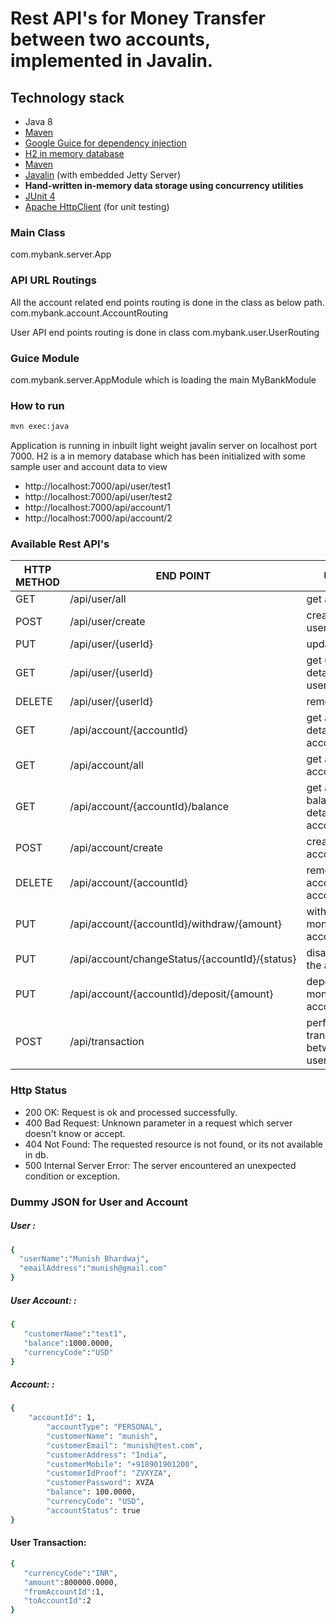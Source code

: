 # Rest API's for Money Transfer between two accounts, implemented in Javalin.

## Technology stack
- Java 8
- [Maven](https://maven.apache.org/)
- [Google Guice for dependency injection](https://github.com/google/guice)
- [H2 in memory database](https://www.h2database.com/html/main.html)
- [Maven](https://maven.apache.org/)
- [Javalin](https://javalin.io/) (with embedded Jetty Server)
- **Hand-written in-memory data storage using concurrency utilities**
- [JUnit 4](https://junit.org/junit4/)
- [Apache HttpClient](https://hc.apache.org/index.html) (for unit testing)

### Main Class

com.mybank.server.App

### API URL Routings

All the account related end points routing is done in the class as below path.
com.mybank.account.AccountRouting

User API end points routing is done in class com.mybank.user.UserRouting

### Guice Module

com.mybank.server.AppModule which is loading the main MyBankModule

### How to run
```sh
mvn exec:java
```

Application is running in inbuilt light weight javalin server on localhost port 7000. H2 is a in memory database which has been initialized with some sample user and account data to view

- http://localhost:7000/api/user/test1
- http://localhost:7000/api/user/test2
- http://localhost:7000/api/account/1
- http://localhost:7000/api/account/2

### Available Rest API's

| HTTP METHOD | END POINT | USAGE |
| -----------| ------ | ------ |
| GET | /api/user/all | get all users | 
| POST | /api/user/create | create a new user | 
| PUT | /api/user/{userId} | update user | 
| GET | /api/user/{userId} | get user details by userId | 
| DELETE | /api/user/{userId} | remove user | 
| GET | /api/account/{accountId} | get account details by accountId | 
| GET | /api/account/all | get all accounts | 
| GET | /api/account/{accountId}/balance | get account balance details by accountId | 
| POST | /api/account/create | create a new account
| DELETE | /api/account/{accountId} | remove account by accountId | 
| PUT | /api/account/{accountId}/withdraw/{amount} | withdraw money from account | 
| PUT | /api/account/changeStatus/{accountId}/{status} | disable/enable the account | 
| PUT | /api/account/{accountId}/deposit/{amount} | deposit money to account | 
| POST | /api/transaction | perform transaction between 2 user accounts | 

### Http Status
- 200 OK: Request is ok and processed successfully.
- 400 Bad Request: Unknown parameter in a request which server doesn't know or accept.
- 404 Not Found: The requested resource is not found, or its not available in db.
- 500 Internal Server Error: The server encountered an unexpected condition or exception.

### Dummy JSON for User and Account
##### User : 
```sh
{  
  "userName":"Munish Bhardwaj",
  "emailAddress":"munish@gmail.com"
} 
```
##### User Account: : 

```sh
{  
   "customerName":"test1",
   "balance":1000.0000,
   "currencyCode":"USD"
} 
```

##### Account: : 

```sh
{  
  	"accountId": 1,
        "accountType": "PERSONAL",
        "customerName": "munish",
        "customerEmail": "munish@test.com",
        "customerAddress": "India",
        "customerMobile": "+918901901200",
        "customerIdProof": "ZVXYZA",
        "customerPassword": XVZA
        "balance": 100.0000,
        "currencyCode": "USD",
        "accountStatus": true
} 
```

#### User Transaction:
```sh
{  
   "currencyCode":"INR",
   "amount":800000.0000,
   "fromAccountId":1,
   "toAccountId":2
}
```
